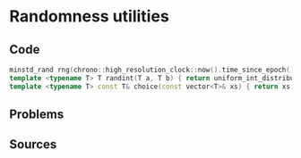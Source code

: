 # Randomness utilities

## Code

```cpp
minstd_rand rng(chrono::high_resolution_clock::now().time_since_epoch().count());
template <typename T> T randint(T a, T b) { return uniform_int_distribution<T>(a, b)(rng); }
template <typename T> const T& choice(const vector<T>& xs) { return xs[randint(0, (int)xs.size()-1)]; }
```

## Problems

## Sources

